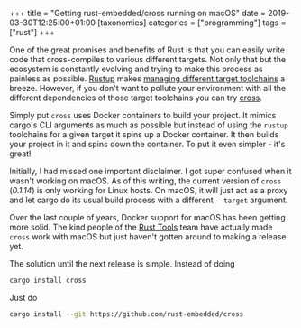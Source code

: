 +++
title = "Getting rust-embedded/cross running on macOS"
date = 2019-03-30T12:25:00+01:00
[taxonomies]
categories = ["programming"]
tags = ["rust"]
+++

One of the great promises and benefits of Rust is that you can easily write code that cross-compiles to various different targets. Not only that but the ecosystem is constantly evolving and trying to make this process
as painless as possible. [Rustup](http://rustup.rs) makes [managing different target toolchains](https://blog.rust-lang.org/2016/05/13/rustup.html) a breeze. However, if you don't want to pollute your environment with all the different dependencies of those target toolchains you can try [cross](https://github.com/rust-embedded/cross). 

<!-- more -->

Simply put `cross` uses Docker containers to build your project. It mimics cargo's CLI arguments as much as possible but instead of using the `rustup` toolchains for a given target it spins up a Docker container. It then builds your project in it and spins down the container. To put it even simpler - it's great!

Initially, I had missed one important disclaimer. I got super confused when it wasn't working on macOS. As of this writing, the current version of `cross` (*0.1.14*) is only working for Linux hosts. On macOS, it will just act as a proxy and let cargo do its usual build process with a different `--target` argument.

Over the last couple of years, Docker support for macOS has been getting more solid. The kind people of the [Rust Tools](https://github.com/rust-embedded/wg#the-tools-team) team have actually made `cross` work with macOS but just haven't gotten around to making a release yet.

The solution until the next release is simple. Instead of doing

```sh
cargo install cross
```

Just do

```sh
cargo install --git https://github.com/rust-embedded/cross
```